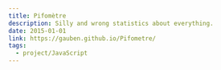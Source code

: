 ```yaml
---
title: Pifomètre
description: Silly and wrong statistics about everything.
date: 2015-01-01
link: https://gauben.github.io/Pifometre/
tags:
  - project/JavaScript
---
```

